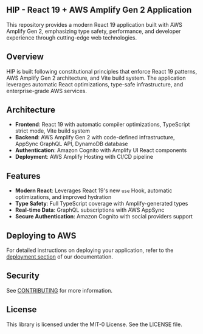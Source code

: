 ## HIP - React 19 + AWS Amplify Gen 2 Application

This repository provides a modern React 19 application built with AWS Amplify Gen 2, emphasizing type safety, performance, and developer experience through cutting-edge web technologies.

## Overview

HIP is built following constitutional principles that enforce React 19 patterns, AWS Amplify Gen 2 architecture, and Vite build system. The application leverages automatic React optimizations, type-safe infrastructure, and enterprise-grade AWS services.

## Architecture

- **Frontend**: React 19 with automatic compiler optimizations, TypeScript strict mode, Vite build system
- **Backend**: AWS Amplify Gen 2 with code-defined infrastructure, AppSync GraphQL API, DynamoDB database
- **Authentication**: Amazon Cognito with Amplify UI React components
- **Deployment**: AWS Amplify Hosting with CI/CD pipeline

## Features

- **Modern React**: Leverages React 19's new `use` Hook, automatic optimizations, and improved hydration
- **Type Safety**: Full TypeScript coverage with Amplify-generated types
- **Real-time Data**: GraphQL subscriptions with AWS AppSync
- **Secure Authentication**: Amazon Cognito with social providers support

## Deploying to AWS

For detailed instructions on deploying your application, refer to the [deployment section](https://docs.amplify.aws/react/start/quickstart/#deploy-a-fullstack-app-to-aws) of our documentation.

## Security

See [CONTRIBUTING](CONTRIBUTING.md#security-issue-notifications) for more information.

## License

This library is licensed under the MIT-0 License. See the LICENSE file.